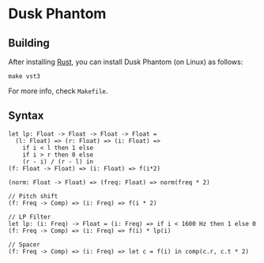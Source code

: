 # Dusk Phantom

## Building

After installing [Rust](https://rustup.rs/), you can install Dusk Phantom (on Linux) as follows:

```shell
make vst3
```

For more info, check `Makefile`.

## Syntax

```dp
let lp: Float -> Float -> Float -> Float = 
  (l: Float) => (r: Float) => (i: Float) => 
    if i < l then 1 else
    if i > r then 0 else
    (r - i) / (r - l) in
(f: Float -> Float) => (i: Float) => f(i*2)
```

```dp
(norm: Float -> Float) => (freq: Float) => norm(freq * 2)
```

```dp
// Pitch shift
(f: Freq -> Comp) => (i: Freq) => f(i * 2)

// LP Filter
let lp: (i: Freq) -> Float = (i: Freq) => if i < 1600 Hz then 1 else 0
(f: Freq -> Comp) => (i: Freq) => f(i) * lp(i)

// Spacer
(f: Freq -> Comp) => (i: Freq) => let c = f(i) in comp(c.r, c.t * 2)
```
